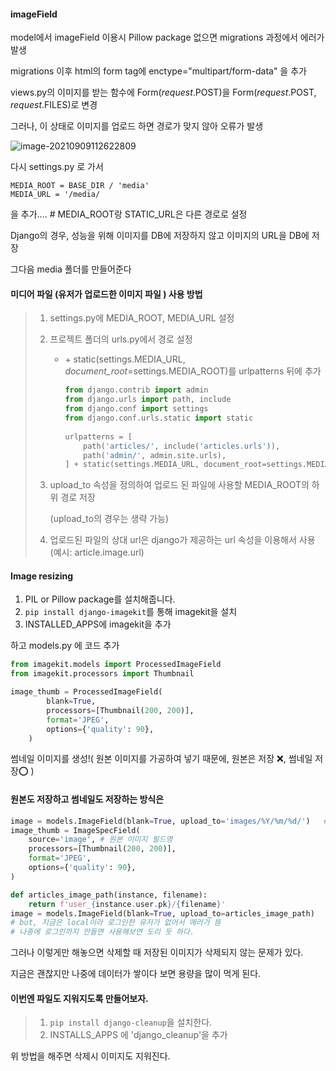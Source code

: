 #### imageField

model에서 imageField 이용시 Pillow package 없으면 migrations 과정에서 에러가 발생

migrations 이후 html의 form tag에 enctype="multipart/form-data" 을 추가

views.py의 이미지를 받는 함수에 Form(*request*.POST)을 Form(*request*.POST, *request*.FILES)로 변경

그러나, 이 상태로 이미지를 업로드 하면 경로가 맞지 않아 오류가 발생

![image-20210909112622809](C:/Users/eonyo/AppData/Roaming/Typora/typora-user-images/image-20210909112622809.png)

다시 settings.py 로 가서 

```
MEDIA_ROOT = BASE_DIR / 'media'
MEDIA_URL = '/media/
```

을 추가.... # MEDIA_ROOT랑 STATIC_URL은 다른 경로로 설정

Django의 경우, 성능을 위해 이미지를 DB에 저장하지 않고 이미지의 URL을 DB에 저장

그다음 media 폴더를 만들어준다

#### 미디어 파일 (유저가 업로드한 이미지 파일 ) 사용 방법

> 1. settings.py에 MEDIA_ROOT, MEDIA_URL 설정
>
> 2. 프로젝트 폴더의 urls.py에서 경로 설정
>
>    * \+ static(settings.MEDIA_URL, *document_root*=settings.MEDIA_ROOT)를 urlpatterns 뒤에 추가
>
>      ```python
>      from django.contrib import admin
>      from django.urls import path, include
>      from django.conf import settings
>      from django.conf.urls.static import static
>                
>      urlpatterns = [
>          path('articles/', include('articles.urls')),
>          path('admin/', admin.site.urls),
>      ] + static(settings.MEDIA_URL, document_root=settings.MEDIA_ROOT)
>      ```
>
>      
>
> 3. upload_to 속성을 정의하여 업로드 된 파일에 사용할 MEDIA_ROOT의 하위 경로 저장
>
>    (upload_to의 경우는 생략 가능)
>
> 4.  업로드된 파일의 상대 url은 django가 제공하는 url 속성을 이용해서 사용 (예시: article.image.url)



#### Image resizing

1. PIL or Pillow package를 설치해줍니다.
2. `pip install django-imagekit`를 통해 imagekit을 설치
3. INSTALLED_APPS에 imagekit을 추가

하고 models.py 에 코드 추가

```python
from imagekit.models import ProcessedImageField
from imagekit.processors import Thumbnail

image_thumb = ProcessedImageField(
        blank=True,
        processors=[Thumbnail(200, 200)],
        format='JPEG',
        options={'quality': 90},
    )
```

썸네일 이미지를 생성!( 원본 이미지를 가공하여 넣기 때문에, 원본은 저장 :x:, 썸네일 저장:o: )



#### 원본도 저장하고 썸네일도 저장하는 방식은

```python
image = models.ImageField(blank=True, upload_to='images/%Y/%m/%d/')   # Pillow package 없으면 migrations 과정에서 에러가 발생
image_thumb = ImageSpecField(
    source='image', # 원본 이미지 필드명
    processors=[Thumbnail(200, 200)],
    format='JPEG',
    options={'quality': 90},
)
```



```python
def articles_image_path(instance, filename):
	return f'user_{instance.user.pk}/{filename}'
image = models.ImageField(blank=True, upload_to=articles_image_path)
# but, 지금은 local이라 로그인한 유저가 없어서 에러가 뜸
# 나중에 로그인까지 만들면 사용해보면 도리 듯 하다.
```

그러나 이렇게만 해놓으면 삭제할 때 저장된 이미지가 삭제되지 않는 문제가 있다.



지금은 괜찮지만 나중에 데이터가 쌓이다 보면 용량을 많이 먹게 된다.

#### 이번엔 파일도 지워지도록 만들어보자.

> 1. `pip install django-cleanup`을 설치한다.
> 2. INSTALLS_APPS 에 'django_cleanup'을 추가

위 방법을 해주면 삭제시 이미지도 지워진다.



